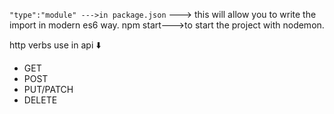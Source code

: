 ` "type":"module" --->in package.json `   ---> this will allow you to write the import in modern es6 way.
npm start--->to start the project with nodemon.

http verbs use in api ⬇️
- GET
- POST
- PUT/PATCH
- DELETE


